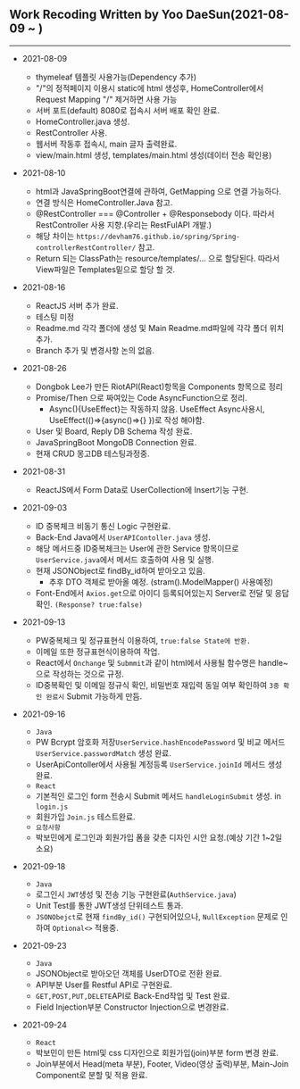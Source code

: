## Work Recoding Written by Yoo DaeSun(2021-08-09 ~ )
***
- 2021-08-09
    + thymeleaf 템플릿 사용가능(Dependency 추가)
    + "/"의 정적페이지 이용시 static에 html 생성후, HomeController에서 Request Mapping "/" 제거하면 사용 가능
    + 서버 포트(default) 8080로 접속시 서버 배포 확인 완료.
    + HomeController.java 생성.
    + RestController 사용.
    + 웹서버 작동후 접속시, main 글자 출력완료.
    + view/main.html 생성, templates/main.html 생성(데이터 전송 확인용) 

- 2021-08-10
    + html과 JavaSpringBoot연결에 관하여, GetMapping 으로 연결 가능하다.
    + 연결 방식은 HomeController.Java 참고.
    + @RestController === @Controller + @Responsebody 이다. 따라서 RestController 사용 지향.(우리는 RestFulAPI 개발.)
    + 해당 차이는 `https://devham76.github.io/spring/Spring-controllerRestController/` 참고.
    + Return 되는 ClassPath는 resource/templates/... 으로 할당된다. 따라서 View파일은 Templates밑으로 할당 할 것.

- 2021-08-16
    + ReactJS 서버 추가 완료.
    + 테스팅 미정
    + Readme.md 각각 폴더에 생성 및 Main Readme.md파일에 각각 폴더 위치 추가.
    + Branch 추가 및 변경사항 논의 없음.

- 2021-08-26
    + Dongbok Lee가 만든 RiotAPI(React)항목을 Components 항목으로 정리
    + Promise/Then 으로 짜여있는 Code AsyncFunction으로 정리.
        - Async(){UseEffect}는 작동하지 않음. UseEffect Async사용시, UseEffect(()=>{async()=>{} })로 작성 해야함.
    + User 및 Board, Reply DB Schema 작성 완료.
    + JavaSpringBoot MongoDB Connection 완료.
    + 현재 CRUD 몽고DB 테스팅과정중.


- 2021-08-31
    + ReactJS에서 Form Data로 UserCollection에 Insert기능 구현. 

- 2021-09-03 
    + ID 중복체크 비동기 통신 Logic 구현완료.
    + Back-End Java에서 `UserAPIContoller.java` 생성. 
    + 해당 메서드중 ID중복체크는 User에 관한 Service 항목이므로 `UserService.java`에서 메서드 호출하여 사용 및 실행.
    + 현재 JSONObject로 findBy_id하여 받아오고 있음.
        - 추후 DTO 객체로 받아올 예정. (stram().ModelMapper() 사용예정)
    + Font-End에서 `Axios.get`으로 아이디 등록되어있는지 Server로 전달 및 응답 확인. `(Response? true:false)`

- 2021-09-13
    + PW중복체크 및 정규표현식 이용하여, `true:false State에 반환.`
    + 이메일 또한 정규표현식이용하여 작업.
    +  React에서 `Onchange` 및  `Submmit`과 같이 html에서 사용될 함수명은 handle~으로 작성하는 것으로 규정.
    +  ID중복확인 및 이메일 정규식 확인, 비밀번호 재입력 동일 여부 확인하여 `3중 확인 완료시` Submit 가능하게 만듬. 

- 2021-09-16
    + `Java`
    + PW Bcrypt 암호화 저장`UserService.hashEncodePassword` 및 비교 메서드`UserService.passwordMatch` 생성 완료. 
    + UserApiContoller에서 사용될 계정등록 `UserService.joinId` 메서드 생성 완료.
    + `React`
    + 기본적인 로그인 form 전송시 Submit 메서드 `handleLoginSubmit` 생성. in `login.js`
    + 회원가입 `Join.js` 테스트완료.
    + `요청사항`
    + 박보민에게 로그인과 회원가입 폼을 갖춘 디자인 시안 요청.(예상 기간 1~2일 소요)
  
- 2021-09-18
    + `Java`
    + 로그인시 `JWT`생성 및 전송 기능 구현완료(`AuthService.java`)
    + Unit Test를 통한 JWT생성 단위테스트 통과.
    + `JSONObejct`로 현재 `findBy_id()` 구현되어있으나, `NullException` 문제로 인하여 `Optional<>` 적용중. 

- 2021-09-23
    + `Java`
    + JSONObject로 받아오던 객체를 UserDTO로 전환 완료.
    + API부분 User를 Restful API로 구현완료.
    + `GET,POST,PUT,DELETE`API로 Back-End작업 및 Test 완료.
    + Field Injection부분 Constructor Injection으로 변경완료.

- 2021-09-24
    + `React`
    + 박보민이 만든 html및 css 디자인으로 회원가입(join)부분 form 변경 완료.
    + Join부분에서 Head(meta 부분), Footer, Video(영상 출력)부분, Main-Join Component로 분할 및 적용 완료.
